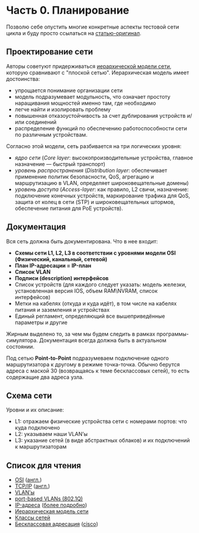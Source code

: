 # Часть 0. Планирование
Позволю себе опустить многие конкретные аспекты тестовой сети цикла и буду просто ссылаться на [статью-оригинал](http://linkmeup.ru/blog/11.html).

## Проектирование сети
Авторы советуют придерживаться [иерархической модели сети](), которую сравнивают с "плоской сетью". Иерархическая модель имеет достоинства:
* упрощается понимание организации сети
* модель подразумевает модульность, что означает простоту наращивания мощностей именно там, где необходимо
* легче найти и изолировать проблему
* повышенная отказоустойчивость за счет дублирования устройств и/или соединений
* распределение функций по обеспечению работоспособности сети по различным устройствам.

Согласно этой модели, сеть разбивается на три логических уровня:
* *ядро сети* (*Core layer*: высокопроизводительные устройства, главное назначение — быстрый транспорт)
* *уровень распространения* (*Distribution layer*: обеспечивает применение политик безопасности, QoS, агрегацию и маршрутизацию в VLAN, определяет широковещательные домены)
* *уровень доступа* (*Access-layer*: как правило, L2 свичи, назначение: подключение конечных устройств, маркирование трафика для QoS, защита от колец в сети (STP) и широковещательных штормов, обеспечение питания для PoE устройств).

## Документация
Вся сеть должна быть документирована. Что в нее входит:
* **Схемы сети L1, L2, L3 в соответствии с уровнями модели OSI (Физический, канальный, сетевой)**
* **План IP-адресации = IP-план**
* **Список VLAN**
* **Подписи (description) интерфейсов**
* Список устройств (для каждого следует указать: модель железки, установленная версия IOS, объем RAM\NVRAM, список интерфейсов)
* Метки на кабелях (откуда и куда идёт), в том числе на кабелях питания и заземления и устройствах
* Единый регламент, определяющий все вышеприведённые параметры и другие

Жирным выделено то, за чем мы будем следить в рамках программы-симулятора.
Документация всегда должна быть в актуальном состоянии.

Под сетью **Point-to-Point** подразумеваем подключение одного маршрутизатора к другому в режиме точка-точка. Обычно берутся адреса с маской 30 (возвращаясь к теме бесклассовых сетей), то есть содержащие два адреса узла.

## Схема сети
Уровни и их описание:
* L1: отражаем физические устройства сети с номерами портов: что куда подключено
* L2: указываем наши VLAN’ы
* L3: указание сетей (в виде абстрактных облаков) и их подключений к маршрутизаторам

## Список для чтения
* [OSI](http://ru.wikipedia.org/wiki/%D0%A1%D0%B5%D1%82%D0%B5%D0%B2%D0%B0%D1%8F_%D0%BC%D0%BE%D0%B4%D0%B5%D0%BB%D1%8C_OSI) ([англ.](http://en.wikipedia.org/wiki/OSI_model))
* [TCP/IP](http://ru.wikipedia.org/wiki/TCP/IP) ([англ.](http://en.wikipedia.org/wiki/TCP/IP_model))
* [VLAN'ы](http://xgu.ru/wiki/VLAN)
* [port-based VLANs (802.1Q)](http://en.wikipedia.org/wiki/IEEE_802.1Q)
* [IP-адреса](http://xgu.ru/wiki/IP-%D0%B0%D0%B4%D1%80%D0%B5%D1%81) ([более подробно](http://en.wikipedia.org/wiki/IP_address))
* [Иерархическая модель сети](http://en.wikipedia.org/wiki/Hierarchical_internetworking_model)
* [Классы сетей](http://ru.wikipedia.org/wiki/%D0%9A%D0%BB%D0%B0%D1%81%D1%81%D0%BE%D0%B2%D0%B0%D1%8F_%D0%B0%D0%B4%D1%80%D0%B5%D1%81%D0%B0%D1%86%D0%B8%D1%8F)
* [Бесклассовая адресация](http://en.wikipedia.org/wiki/Classless_Inter-Domain_Routing) ([cisco](http://www.cisco.com/en/US/tech/tk365/technologies_tech_note09186a00800a67f5.shtml))